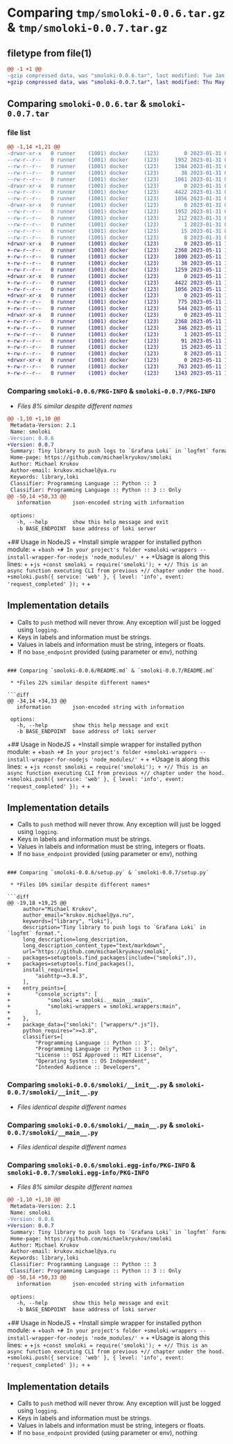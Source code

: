 # Comparing `tmp/smoloki-0.0.6.tar.gz` & `tmp/smoloki-0.0.7.tar.gz`

## filetype from file(1)

```diff
@@ -1 +1 @@
-gzip compressed data, was "smoloki-0.0.6.tar", last modified: Tue Jan 31 06:29:32 2023, max compression
+gzip compressed data, was "smoloki-0.0.7.tar", last modified: Thu May 11 16:57:20 2023, max compression
```

## Comparing `smoloki-0.0.6.tar` & `smoloki-0.0.7.tar`

### file list

```diff
@@ -1,14 +1,21 @@
-drwxr-xr-x   0 runner    (1001) docker     (123)        0 2023-01-31 06:29:32.784160 smoloki-0.0.6/
--rw-r--r--   0 runner    (1001) docker     (123)     1952 2023-01-31 06:29:32.784160 smoloki-0.0.6/PKG-INFO
--rw-r--r--   0 runner    (1001) docker     (123)     1384 2023-01-31 06:29:15.000000 smoloki-0.0.6/README.md
--rw-r--r--   0 runner    (1001) docker     (123)       38 2023-01-31 06:29:32.784160 smoloki-0.0.6/setup.cfg
--rw-r--r--   0 runner    (1001) docker     (123)     1061 2023-01-31 06:29:15.000000 smoloki-0.0.6/setup.py
-drwxr-xr-x   0 runner    (1001) docker     (123)        0 2023-01-31 06:29:32.780160 smoloki-0.0.6/smoloki/
--rw-r--r--   0 runner    (1001) docker     (123)     4422 2023-01-31 06:29:15.000000 smoloki-0.0.6/smoloki/__init__.py
--rw-r--r--   0 runner    (1001) docker     (123)     1056 2023-01-31 06:29:15.000000 smoloki-0.0.6/smoloki/__main__.py
-drwxr-xr-x   0 runner    (1001) docker     (123)        0 2023-01-31 06:29:32.784160 smoloki-0.0.6/smoloki.egg-info/
--rw-r--r--   0 runner    (1001) docker     (123)     1952 2023-01-31 06:29:32.000000 smoloki-0.0.6/smoloki.egg-info/PKG-INFO
--rw-r--r--   0 runner    (1001) docker     (123)      212 2023-01-31 06:29:32.000000 smoloki-0.0.6/smoloki.egg-info/SOURCES.txt
--rw-r--r--   0 runner    (1001) docker     (123)        1 2023-01-31 06:29:32.000000 smoloki-0.0.6/smoloki.egg-info/dependency_links.txt
--rw-r--r--   0 runner    (1001) docker     (123)       15 2023-01-31 06:29:32.000000 smoloki-0.0.6/smoloki.egg-info/requires.txt
--rw-r--r--   0 runner    (1001) docker     (123)        8 2023-01-31 06:29:32.000000 smoloki-0.0.6/smoloki.egg-info/top_level.txt
+drwxr-xr-x   0 runner    (1001) docker     (123)        0 2023-05-11 16:57:20.823409 smoloki-0.0.7/
+-rw-r--r--   0 runner    (1001) docker     (123)     2368 2023-05-11 16:57:20.823409 smoloki-0.0.7/PKG-INFO
+-rw-r--r--   0 runner    (1001) docker     (123)     1800 2023-05-11 16:57:05.000000 smoloki-0.0.7/README.md
+-rw-r--r--   0 runner    (1001) docker     (123)       38 2023-05-11 16:57:20.823409 smoloki-0.0.7/setup.cfg
+-rw-r--r--   0 runner    (1001) docker     (123)     1259 2023-05-11 16:57:05.000000 smoloki-0.0.7/setup.py
+drwxr-xr-x   0 runner    (1001) docker     (123)        0 2023-05-11 16:57:20.819409 smoloki-0.0.7/smoloki/
+-rw-r--r--   0 runner    (1001) docker     (123)     4422 2023-05-11 16:57:05.000000 smoloki-0.0.7/smoloki/__init__.py
+-rw-r--r--   0 runner    (1001) docker     (123)     1056 2023-05-11 16:57:05.000000 smoloki-0.0.7/smoloki/__main__.py
+drwxr-xr-x   0 runner    (1001) docker     (123)        0 2023-05-11 16:57:20.823409 smoloki-0.0.7/smoloki/wrappers/
+-rw-r--r--   0 runner    (1001) docker     (123)      775 2023-05-11 16:57:05.000000 smoloki-0.0.7/smoloki/wrappers/__init__.py
+-rw-r--r--   0 runner    (1001) docker     (123)      544 2023-05-11 16:57:05.000000 smoloki-0.0.7/smoloki/wrappers/nodejs.js
+drwxr-xr-x   0 runner    (1001) docker     (123)        0 2023-05-11 16:57:20.819409 smoloki-0.0.7/smoloki.egg-info/
+-rw-r--r--   0 runner    (1001) docker     (123)     2368 2023-05-11 16:57:20.000000 smoloki-0.0.7/smoloki.egg-info/PKG-INFO
+-rw-r--r--   0 runner    (1001) docker     (123)      346 2023-05-11 16:57:20.000000 smoloki-0.0.7/smoloki.egg-info/SOURCES.txt
+-rw-r--r--   0 runner    (1001) docker     (123)        1 2023-05-11 16:57:20.000000 smoloki-0.0.7/smoloki.egg-info/dependency_links.txt
+-rw-r--r--   0 runner    (1001) docker     (123)       91 2023-05-11 16:57:20.000000 smoloki-0.0.7/smoloki.egg-info/entry_points.txt
+-rw-r--r--   0 runner    (1001) docker     (123)       15 2023-05-11 16:57:20.000000 smoloki-0.0.7/smoloki.egg-info/requires.txt
+-rw-r--r--   0 runner    (1001) docker     (123)        8 2023-05-11 16:57:20.000000 smoloki-0.0.7/smoloki.egg-info/top_level.txt
+drwxr-xr-x   0 runner    (1001) docker     (123)        0 2023-05-11 16:57:20.823409 smoloki-0.0.7/tests/
+-rw-r--r--   0 runner    (1001) docker     (123)      763 2023-05-11 16:57:05.000000 smoloki-0.0.7/tests/test_logfmt.py
+-rw-r--r--   0 runner    (1001) docker     (123)     1343 2023-05-11 16:57:05.000000 smoloki-0.0.7/tests/test_requests.py
```

### Comparing `smoloki-0.0.6/PKG-INFO` & `smoloki-0.0.7/PKG-INFO`

 * *Files 8% similar despite different names*

```diff
@@ -1,10 +1,10 @@
 Metadata-Version: 2.1
 Name: smoloki
-Version: 0.0.6
+Version: 0.0.7
 Summary: Tiny library to push logs to `Grafana Loki` in `logfmt` format.
 Home-page: https://github.com/michaelkryukov/smoloki
 Author: Michael Krukov
 Author-email: krukov.michael@ya.ru
 Keywords: library,loki
 Classifier: Programming Language :: Python :: 3
 Classifier: Programming Language :: Python :: 3 :: Only
@@ -50,14 +50,33 @@
   information       json-encoded string with information
 
 options:
   -h, --help        show this help message and exit
   -b BASE_ENDPOINT  base address of loki server
 ```
 
+## Usage in NodeJS
+
+Install simple wrapper for installed python module:
+
+```bash
+# In your project's folder
+smoloki-wrappers --install-wrapper-for-nodejs 'node_modules/'
+```
+
+Usage is along this lines:
+
+```js
+const smoloki = require('smoloki');
+
+// This is an async function executing CLI from previous
+// chapter under the hood.
+smoloki.push({ service: 'web' }, { level: 'info', event: 'request_completed' });
+```
+
 ## Implementation details
 
 - Calls to `push` method will never throw. Any exception will just be
     logged using `logging`.
 - Keys in labels and information must be strings.
 - Values in labels and information must be string, integers or floats.
 - If no `base_endpoint` provided (using parameter or env), nothing
```

### Comparing `smoloki-0.0.6/README.md` & `smoloki-0.0.7/README.md`

 * *Files 22% similar despite different names*

```diff
@@ -34,14 +34,33 @@
   information       json-encoded string with information
 
 options:
   -h, --help        show this help message and exit
   -b BASE_ENDPOINT  base address of loki server
 ```
 
+## Usage in NodeJS
+
+Install simple wrapper for installed python module:
+
+```bash
+# In your project's folder
+smoloki-wrappers --install-wrapper-for-nodejs 'node_modules/'
+```
+
+Usage is along this lines:
+
+```js
+const smoloki = require('smoloki');
+
+// This is an async function executing CLI from previous
+// chapter under the hood.
+smoloki.push({ service: 'web' }, { level: 'info', event: 'request_completed' });
+```
+
 ## Implementation details
 
 - Calls to `push` method will never throw. Any exception will just be
     logged using `logging`.
 - Keys in labels and information must be strings.
 - Values in labels and information must be string, integers or floats.
 - If no `base_endpoint` provided (using parameter or env), nothing
```

### Comparing `smoloki-0.0.6/setup.py` & `smoloki-0.0.7/setup.py`

 * *Files 10% similar despite different names*

```diff
@@ -19,18 +19,25 @@
     author="Michael Krukov",
     author_email="krukov.michael@ya.ru",
     keywords=["library", "loki"],
     description="Tiny library to push logs to `Grafana Loki` in `logfmt` format.",
     long_description=long_description,
     long_description_content_type="text/markdown",
     url="https://github.com/michaelkryukov/smoloki",
-    packages=setuptools.find_packages(include=("smoloki",)),
+    packages=setuptools.find_packages(),
     install_requires=[
         "aiohttp~=3.8.3",
     ],
+    entry_points={
+        "console_scripts": [
+            "smoloki = smoloki.__main__:main",
+            "smoloki-wrappers = smoloki.wrappers:main",
+        ],
+    },
+    package_data={"smoloki": ["wrappers/*.js"]},
     python_requires=">=3.8",
     classifiers=[
         "Programming Language :: Python :: 3",
         "Programming Language :: Python :: 3 :: Only",
         "License :: OSI Approved :: MIT License",
         "Operating System :: OS Independent",
         "Intended Audience :: Developers",
```

### Comparing `smoloki-0.0.6/smoloki/__init__.py` & `smoloki-0.0.7/smoloki/__init__.py`

 * *Files identical despite different names*

### Comparing `smoloki-0.0.6/smoloki/__main__.py` & `smoloki-0.0.7/smoloki/__main__.py`

 * *Files identical despite different names*

### Comparing `smoloki-0.0.6/smoloki.egg-info/PKG-INFO` & `smoloki-0.0.7/smoloki.egg-info/PKG-INFO`

 * *Files 8% similar despite different names*

```diff
@@ -1,10 +1,10 @@
 Metadata-Version: 2.1
 Name: smoloki
-Version: 0.0.6
+Version: 0.0.7
 Summary: Tiny library to push logs to `Grafana Loki` in `logfmt` format.
 Home-page: https://github.com/michaelkryukov/smoloki
 Author: Michael Krukov
 Author-email: krukov.michael@ya.ru
 Keywords: library,loki
 Classifier: Programming Language :: Python :: 3
 Classifier: Programming Language :: Python :: 3 :: Only
@@ -50,14 +50,33 @@
   information       json-encoded string with information
 
 options:
   -h, --help        show this help message and exit
   -b BASE_ENDPOINT  base address of loki server
 ```
 
+## Usage in NodeJS
+
+Install simple wrapper for installed python module:
+
+```bash
+# In your project's folder
+smoloki-wrappers --install-wrapper-for-nodejs 'node_modules/'
+```
+
+Usage is along this lines:
+
+```js
+const smoloki = require('smoloki');
+
+// This is an async function executing CLI from previous
+// chapter under the hood.
+smoloki.push({ service: 'web' }, { level: 'info', event: 'request_completed' });
+```
+
 ## Implementation details
 
 - Calls to `push` method will never throw. Any exception will just be
     logged using `logging`.
 - Keys in labels and information must be strings.
 - Values in labels and information must be string, integers or floats.
 - If no `base_endpoint` provided (using parameter or env), nothing
```

